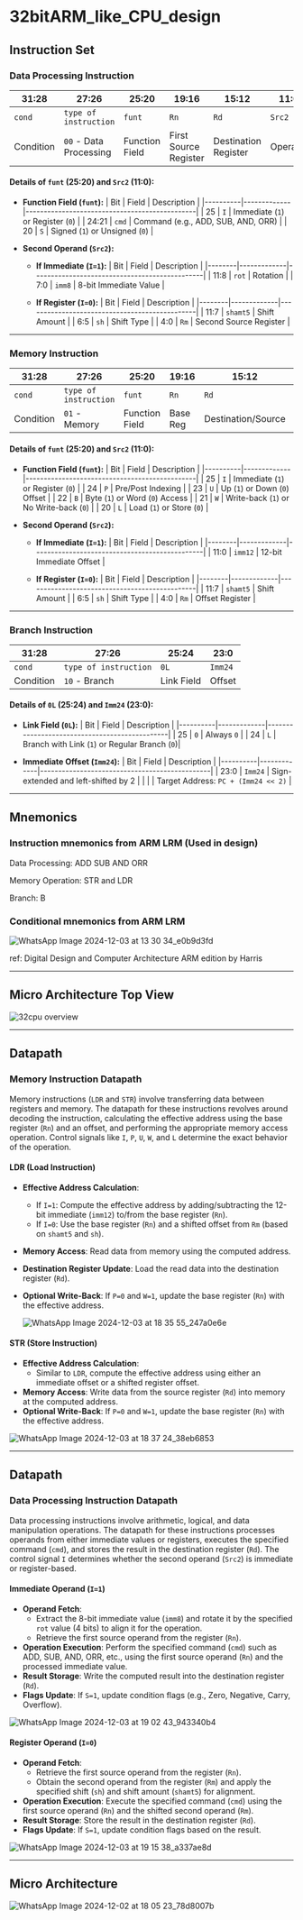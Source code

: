# 32bitARM_like_CPU_design

## Instruction Set

### **Data Processing Instruction**

| 31:28       | 27:26                  | 25:20            | 19:16      | 15:12       | 11:0      |
|-------------|------------------------|------------------|------------|-------------|-----------|
| `cond`      | `type of instruction` | `funt`           | `Rn`       | `Rd`        | `Src2`    |
| Condition   | `00` - Data Processing| Function Field   | First Source Register  | Destination Register | Operand   |

#### **Details of `funt` (25:20) and `Src2` (11:0):**

- **Function Field (`funt`):**
  | Bit      | Field       | Description                                   |
  |----------|-------------|-----------------------------------------------|
  | 25       | `I`         | Immediate (`1`) or Register (`0`)             |
  | 24:21    | `cmd`       | Command (e.g., ADD, SUB, AND, ORR)            |
  | 20       | `S`         | Signed (`1`) or Unsigned (`0`)                |

- **Second Operand (`Src2`):**
  - **If Immediate (`I=1`):**
    | Bit    | Field       | Description                                   |
    |--------|-------------|-----------------------------------------------|
    | 11:8   | `rot`       | Rotation                                      |
    | 7:0    | `imm8`      | 8-bit Immediate Value                         |

  - **If Register (`I=0`):**
    | Bit    | Field       | Description                                   |
    |--------|-------------|-----------------------------------------------|
    | 11:7   | `shamt5`    | Shift Amount                                  |
    | 6:5    | `sh`        | Shift Type                                    |
    | 4:0    | `Rm`        | Second Source Register                        |

---

### **Memory Instruction**

| 31:28       | 27:26                  | 25:20            | 19:16      | 15:12       | 11:0      |
|-------------|------------------------|------------------|------------|-------------|-----------|
| `cond`      | `type of instruction` | `funt`           | `Rn`       | `Rd`        | `Src2`    |
| Condition   | `01` - Memory          | Function Field   | Base Reg   | Destination/Source | Offset    |

#### **Details of `funt` (25:20) and `Src2` (11:0):**

- **Function Field (`funt`):**
  | Bit      | Field       | Description                                   |
  |----------|-------------|-----------------------------------------------|
  | 25       | `I`         | Immediate (`1`) or Register (`0`)             |
  | 24       | `P`         | Pre/Post Indexing                             |
  | 23       | `U`         | Up (`1`) or Down (`0`) Offset                 |
  | 22       | `B`         | Byte (`1`) or Word (`0`) Access               |
  | 21       | `W`         | Write-back (`1`) or No Write-back (`0`)       |
  | 20       | `L`         | Load (`1`) or Store (`0`)                     |

- **Second Operand (`Src2`):**
  - **If Immediate (`I=1`):**
    | Bit    | Field       | Description                                   |
    |--------|-------------|-----------------------------------------------|
    | 11:0   | `imm12`     | 12-bit Immediate Offset                       |

  - **If Register (`I=0`):**
    | Bit    | Field       | Description                                   |
    |--------|-------------|-----------------------------------------------|
    | 11:7   | `shamt5`    | Shift Amount                                  |
    | 6:5    | `sh`        | Shift Type                                    |
    | 4:0    | `Rm`        | Offset Register                               |

---

### **Branch Instruction**

| 31:28       | 27:26                  | 25:24      | 23:0       |
|-------------|------------------------|------------|------------|
| `cond`      | `type of instruction` | `0L`       | `Imm24`    |
| Condition   | `10` - Branch          | Link Field | Offset     |

#### **Details of `0L` (25:24) and `Imm24` (23:0):**

- **Link Field (`0L`):**
  | Bit      | Field       | Description                                   |
  |----------|-------------|-----------------------------------------------|
  | 25       | `0`         | Always `0`                                    |
  | 24       | `L`         | Branch with Link (`1`) or Regular Branch (`0`)|

- **Immediate Offset (`Imm24`):**
  | Bit      | Field       | Description                                   |
  |----------|-------------|-----------------------------------------------|
  | 23:0     | `Imm24`     | Sign-extended and left-shifted by 2           |
  |          |             | Target Address: `PC + (Imm24 << 2)`           |

---

## Mnemonics
    
### **Instruction mnemonics from ARM LRM (Used in design)**

Data Processing: ADD SUB AND ORR 

Memory Operation: STR and LDR 

Branch: B 

### **Conditional mnemonics from ARM LRM**

![WhatsApp Image 2024-12-03 at 13 30 34_e0b9d3fd](https://github.com/user-attachments/assets/6a794e82-798c-4c2c-afeb-7da60a956cea)

ref: Digital Design and Computer Architecture ARM edition by Harris

---
## Micro Architecture Top View

![32cpu overview](https://github.com/user-attachments/assets/456d560d-4701-4ff0-9988-70b5811e8e6b)

---

## Datapath

### Memory Instruction Datapath

Memory instructions (`LDR` and `STR`) involve transferring data between registers and memory. The datapath for these instructions revolves around decoding the instruction, calculating the effective address using the base register (`Rn`) and an offset, and performing the appropriate memory access operation. Control signals like `I`, `P`, `U`, `W`, and `L` determine the exact behavior of the operation.

#### LDR (Load Instruction)

- **Effective Address Calculation**: 
  - If `I=1`: Compute the effective address by adding/subtracting the 12-bit immediate (`imm12`) to/from the base register (`Rn`).
  - If `I=0`: Use the base register (`Rn`) and a shifted offset from `Rm` (based on `shamt5` and `sh`).
- **Memory Access**: Read data from memory using the computed address.
- **Destination Register Update**: Load the read data into the destination register (`Rd`).
- **Optional Write-Back**: If `P=0` and `W=1`, update the base register (`Rn`) with the effective address.

  ![WhatsApp Image 2024-12-03 at 18 35 55_247a0e6e](https://github.com/user-attachments/assets/107fb7a7-cb54-463d-9e51-3b0236eec4d4)


#### STR (Store Instruction)

- **Effective Address Calculation**: 
  - Similar to `LDR`, compute the effective address using either an immediate offset or a shifted register offset.
- **Memory Access**: Write data from the source register (`Rd`) into memory at the computed address.
- **Optional Write-Back**: If `P=0` and `W=1`, update the base register (`Rn`) with the effective address.

![WhatsApp Image 2024-12-03 at 18 37 24_38eb6853](https://github.com/user-attachments/assets/d230fa4f-2d10-499a-82f6-935742a4cc53)

---

## Datapath

### Data Processing Instruction Datapath

Data processing instructions involve arithmetic, logical, and data manipulation operations. The datapath for these instructions processes operands from either immediate values or registers, executes the specified command (`cmd`), and stores the result in the destination register (`Rd`). The control signal `I` determines whether the second operand (`Src2`) is immediate or register-based.

#### Immediate Operand (`I=1`)

- **Operand Fetch**: 
  - Extract the 8-bit immediate value (`imm8`) and rotate it by the specified `rot` value (4 bits) to align it for the operation.
  - Retrieve the first source operand from the register (`Rn`).
- **Operation Execution**: Perform the specified command (`cmd`) such as ADD, SUB, AND, ORR, etc., using the first source operand (`Rn`) and the processed immediate value.
- **Result Storage**: Write the computed result into the destination register (`Rd`).
- **Flags Update**: If `S=1`, update condition flags (e.g., Zero, Negative, Carry, Overflow).

![WhatsApp Image 2024-12-03 at 19 02 43_943340b4](https://github.com/user-attachments/assets/171349bb-2e1e-4788-bed5-d77650705454)


#### Register Operand (`I=0`)

- **Operand Fetch**: 
  - Retrieve the first source operand from the register (`Rn`).
  - Obtain the second operand from the register (`Rm`) and apply the specified shift (`sh`) and shift amount (`shamt5`) for alignment.
- **Operation Execution**: Execute the specified command (`cmd`) using the first source operand (`Rn`) and the shifted second operand (`Rm`).
- **Result Storage**: Store the result in the destination register (`Rd`).
- **Flags Update**: If `S=1`, update condition flags based on the result.

![WhatsApp Image 2024-12-03 at 19 15 38_a337ae8d](https://github.com/user-attachments/assets/51f844d5-2fb0-42f9-b88a-1d02c183a089)

---


## Micro Architecture 

![WhatsApp Image 2024-12-02 at 18 05 23_78d8007b](https://github.com/user-attachments/assets/6bb2e541-1912-4ee8-b1e5-d6959ad55d76)


## 

























